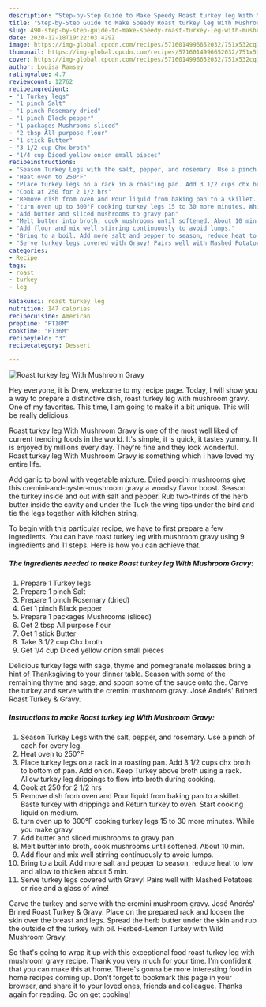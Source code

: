 ```yaml
---
description: "Step-by-Step Guide to Make Speedy Roast turkey leg With Mushroom Gravy"
title: "Step-by-Step Guide to Make Speedy Roast turkey leg With Mushroom Gravy"
slug: 490-step-by-step-guide-to-make-speedy-roast-turkey-leg-with-mushroom-gravy
date: 2020-12-18T19:22:03.429Z
image: https://img-global.cpcdn.com/recipes/5716014996652032/751x532cq70/roast-turkey-leg-with-mushroom-gravy-recipe-main-photo.jpg
thumbnail: https://img-global.cpcdn.com/recipes/5716014996652032/751x532cq70/roast-turkey-leg-with-mushroom-gravy-recipe-main-photo.jpg
cover: https://img-global.cpcdn.com/recipes/5716014996652032/751x532cq70/roast-turkey-leg-with-mushroom-gravy-recipe-main-photo.jpg
author: Louisa Ramsey
ratingvalue: 4.7
reviewcount: 12762
recipeingredient:
- "1 Turkey legs"
- "1 pinch Salt"
- "1 pinch Rosemary dried"
- "1 pinch Black pepper"
- "1 packages Mushrooms sliced"
- "2 tbsp All purpose flour"
- "1 stick Butter"
- "3 1/2 cup Chx broth"
- "1/4 cup Diced yellow onion small pieces"
recipeinstructions:
- "Season Turkey Legs with the salt, pepper, and rosemary. Use a pinch of each for every leg."
- "Heat oven to 250°F"
- "Place turkey legs on a rack in a roasting pan. Add 3 1/2 cups chx broth to bottom of pan. Add onion. Keep Turkey above broth using a rack. Allow turkey leg drippings to flow into broth during cooking."
- "Cook at 250 for 2 1/2 hrs"
- "Remove dish from oven and Pour liquid from baking pan to a skillet. Baste turkey with drippings and Return turkey to oven. Start cooking liquid on medium."
- "turn oven up to 300°F cooking turkey legs 15 to 30 more minutes. While you make gravy"
- "Add butter and sliced mushrooms to gravy pan"
- "Melt butter into broth, cook mushrooms until softened. About 10 min."
- "Add flour and mix well stirring continuously to avoid lumps."
- "Bring to a boil. Add more salt and pepper to season, reduce heat to low and allow to thicken about 5 min."
- "Serve turkey legs covered with Gravy! Pairs well with Mashed Potatoes or rice and a glass of wine!"
categories:
- Recipe
tags:
- roast
- turkey
- leg

katakunci: roast turkey leg 
nutrition: 147 calories
recipecuisine: American
preptime: "PT10M"
cooktime: "PT36M"
recipeyield: "3"
recipecategory: Dessert

---
```



![Roast turkey leg With Mushroom Gravy](https://img-global.cpcdn.com/recipes/5716014996652032/751x532cq70/roast-turkey-leg-with-mushroom-gravy-recipe-main-photo.jpg)

Hey everyone, it is Drew, welcome to my recipe page. Today, I will show you a way to prepare a distinctive dish, roast turkey leg with mushroom gravy. One of my favorites. This time, I am going to make it a bit unique. This will be really delicious.

Roast turkey leg With Mushroom Gravy is one of the most well liked of current trending foods in the world. It's simple, it is quick, it tastes yummy. It is enjoyed by millions every day. They're fine and they look wonderful. Roast turkey leg With Mushroom Gravy is something which I have loved my entire life.

Add garlic to bowl with vegetable mixture. Dried porcini mushrooms give this cremini-and-oyster-mushroom gravy a woodsy flavor boost. Season the turkey inside and out with salt and pepper. Rub two-thirds of the herb butter inside the cavity and under the Tuck the wing tips under the bird and tie the legs together with kitchen string.


To begin with this particular recipe, we have to first prepare a few ingredients. You can have roast turkey leg with mushroom gravy using 9 ingredients and 11 steps. Here is how you can achieve that.

<!--inarticleads1-->

##### The ingredients needed to make Roast turkey leg With Mushroom Gravy:

1. Prepare 1 Turkey legs
1. Prepare 1 pinch Salt
1. Prepare 1 pinch Rosemary (dried)
1. Get 1 pinch Black pepper
1. Prepare 1 packages Mushrooms (sliced)
1. Get 2 tbsp All purpose flour
1. Get 1 stick Butter
1. Take 3 1/2 cup Chx broth
1. Get 1/4 cup Diced yellow onion small pieces


Delicious turkey legs with sage, thyme and pomegranate molasses bring a hint of Thanksgiving to your dinner table. Season with some of the remaining thyme and sage, and spoon some of the sauce onto the. Carve the turkey and serve with the cremini mushroom gravy. José Andrés&#39; Brined Roast Turkey &amp; Gravy. 

<!--inarticleads2-->

##### Instructions to make Roast turkey leg With Mushroom Gravy:

1. Season Turkey Legs with the salt, pepper, and rosemary. Use a pinch of each for every leg.
1. Heat oven to 250°F
1. Place turkey legs on a rack in a roasting pan. Add 3 1/2 cups chx broth to bottom of pan. Add onion. Keep Turkey above broth using a rack. Allow turkey leg drippings to flow into broth during cooking.
1. Cook at 250 for 2 1/2 hrs
1. Remove dish from oven and Pour liquid from baking pan to a skillet. Baste turkey with drippings and Return turkey to oven. Start cooking liquid on medium.
1. turn oven up to 300°F cooking turkey legs 15 to 30 more minutes. While you make gravy
1. Add butter and sliced mushrooms to gravy pan
1. Melt butter into broth, cook mushrooms until softened. About 10 min.
1. Add flour and mix well stirring continuously to avoid lumps.
1. Bring to a boil. Add more salt and pepper to season, reduce heat to low and allow to thicken about 5 min.
1. Serve turkey legs covered with Gravy! Pairs well with Mashed Potatoes or rice and a glass of wine!


Carve the turkey and serve with the cremini mushroom gravy. José Andrés&#39; Brined Roast Turkey &amp; Gravy. Place on the prepared rack and loosen the skin over the breast and legs. Spread the herb butter under the skin and rub the outside of the turkey with oil. Herbed-Lemon Turkey with Wild Mushroom Gravy. 

So that's going to wrap it up with this exceptional food roast turkey leg with mushroom gravy recipe. Thank you very much for your time. I'm confident that you can make this at home. There's gonna be more interesting food in home recipes coming up. Don't forget to bookmark this page in your browser, and share it to your loved ones, friends and colleague. Thanks again for reading. Go on get cooking!
